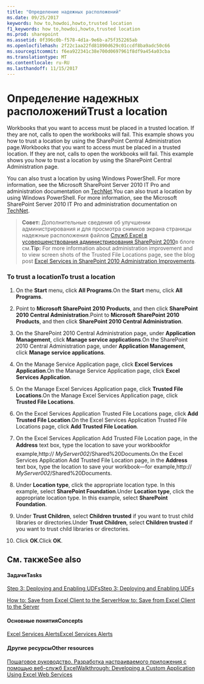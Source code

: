 ```yaml
---
title: "Определение надежных расположений"
ms.date: 09/25/2017
keywords: how to,howdoi,howto,trusted location
f1_keywords: how to,howdoi,howto,trusted location
ms.prod: sharepoint
ms.assetid: 0f396c0b-f578-4d1a-9e6b-a75f352265ab
ms.openlocfilehash: 2f22c1aa22fd81890d629c01ccdf8ba9adc50c66
ms.sourcegitcommit: f6ea922341c38e700d0697961f8df9a454a03cba
ms.translationtype: MT
ms.contentlocale: ru-RU
ms.lasthandoff: 11/15/2017
---
```

# <a name="trust-a-location"></a><span data-ttu-id="eb6a5-103">Определение надежных расположений</span><span class="sxs-lookup"><span data-stu-id="eb6a5-103">Trust a location</span></span>

<span data-ttu-id="eb6a5-p101">Workbooks that you want to access must be placed in a trusted location. If they are not, calls to open the workbooks will fail. This example shows you how to trust a location by using the SharePoint Central Administration page.</span><span class="sxs-lookup"><span data-stu-id="eb6a5-p101">Workbooks that you want to access must be placed in a trusted location. If they are not, calls to open the workbooks will fail. This example shows you how to trust a location by using the SharePoint Central Administration page.</span></span> 
  
    
    

<span data-ttu-id="eb6a5-p102">You can also trust a location by using Windows PowerShell. For more information, see the Microsoft SharePoint Server 2010 IT Pro and administration documentation on  [TechNet](http://technet.microsoft.com/en-us/library/ee428287%28office.14%29.aspx).</span><span class="sxs-lookup"><span data-stu-id="eb6a5-p102">You can also trust a location by using Windows PowerShell. For more information, see the Microsoft SharePoint Server 2010 IT Pro and administration documentation on  [TechNet](http://technet.microsoft.com/en-us/library/ee428287%28office.14%29.aspx).</span></span> 
> <span data-ttu-id="eb6a5-109">**Совет:** Дополнительные сведения об улучшении администрирования и для просмотра снимков экрана страницы надежные расположения файлов [Служб Excel в усовершенствования администрирования SharePoint 2010](http://blogs.msdn.com/excel/archive/2009/11/16/excel-services-in-sharepoint-2010-administration-improvements.aspx)в блоге см.</span><span class="sxs-lookup"><span data-stu-id="eb6a5-109">**Tip:** For more information about administration improvement and to view screen shots of the Trusted File Locations page, see the blog post  [Excel Services in SharePoint 2010 Administration Improvements](http://blogs.msdn.com/excel/archive/2009/11/16/excel-services-in-sharepoint-2010-administration-improvements.aspx).</span></span> 
  
    
    


### <a name="to-trust-a-location"></a><span data-ttu-id="eb6a5-110">To trust a location</span><span class="sxs-lookup"><span data-stu-id="eb6a5-110">To trust a location</span></span>


1. <span data-ttu-id="eb6a5-111">On the **Start** menu, click **All Programs**.</span><span class="sxs-lookup"><span data-stu-id="eb6a5-111">On the **Start** menu, click **All Programs**.</span></span> 
    
  
2. <span data-ttu-id="eb6a5-112">Point to **Microsoft SharePoint 2010 Products**, and then click **SharePoint 2010 Central Administration**.</span><span class="sxs-lookup"><span data-stu-id="eb6a5-112">Point to **Microsoft SharePoint 2010 Products**, and then click **SharePoint 2010 Central Administration**.</span></span> 
    
  
3. <span data-ttu-id="eb6a5-113">On the SharePoint 2010 Central Administration page, under **Application Management**, click **Manage service applications**.</span><span class="sxs-lookup"><span data-stu-id="eb6a5-113">On the SharePoint 2010 Central Administration page, under **Application Management**, click **Manage service applications**.</span></span>
    
  
4. <span data-ttu-id="eb6a5-114">On the Manage Service Application page, click **Excel Services Application**.</span><span class="sxs-lookup"><span data-stu-id="eb6a5-114">On the Manage Service Application page, click **Excel Services Application**.</span></span>
    
  
5. <span data-ttu-id="eb6a5-115">On the Manage Excel Services Application page, click **Trusted File Locations**.</span><span class="sxs-lookup"><span data-stu-id="eb6a5-115">On the Manage Excel Services Application page, click **Trusted File Locations**.</span></span> 
    
  
6. <span data-ttu-id="eb6a5-116">On the Excel Services Application Trusted File Locations page, click **Add Trusted File Location**.</span><span class="sxs-lookup"><span data-stu-id="eb6a5-116">On the Excel Services Application Trusted File Locations page, click **Add Trusted File Location**.</span></span> 
    
  
7. <span data-ttu-id="eb6a5-117">On the Excel Services Application Add Trusted File Location page, in the **Address** text box, type the location to save your workbookfor example,http:// _MyServer002_/Shared%20Documents.</span><span class="sxs-lookup"><span data-stu-id="eb6a5-117">On the Excel Services Application Add Trusted File Location page, in the **Address** text box, type the location to save your workbook—for example,http:// _MyServer002_/Shared%20Documents.</span></span> 
    
  
8. <span data-ttu-id="eb6a5-p103">Under **Location type**, click the appropriate location type. In this example, select **SharePoint Foundation**.</span><span class="sxs-lookup"><span data-stu-id="eb6a5-p103">Under **Location type**, click the appropriate location type. In this example, select **SharePoint Foundation**.</span></span>
    
  
9. <span data-ttu-id="eb6a5-120">Under **Trust Children**, select **Children trusted** if you want to trust child libraries or directories.</span><span class="sxs-lookup"><span data-stu-id="eb6a5-120">Under **Trust Children**, select **Children trusted** if you want to trust child libraries or directories.</span></span>
    
  
10. <span data-ttu-id="eb6a5-121">Click **OK**.</span><span class="sxs-lookup"><span data-stu-id="eb6a5-121">Click **OK**.</span></span>
    
  

## <a name="see-also"></a><span data-ttu-id="eb6a5-122">См. также</span><span class="sxs-lookup"><span data-stu-id="eb6a5-122">See also</span></span>


#### <a name="tasks"></a><span data-ttu-id="eb6a5-123">Задачи</span><span class="sxs-lookup"><span data-stu-id="eb6a5-123">Tasks</span></span>


  
    
    
 [<span data-ttu-id="eb6a5-124">Step 3: Deploying and Enabling UDFs</span><span class="sxs-lookup"><span data-stu-id="eb6a5-124">Step 3: Deploying and Enabling UDFs</span></span>](step-3-deploying-and-enabling-udfs.md)
  
    
    
 [<span data-ttu-id="eb6a5-125">How to: Save from Excel Client to the Server</span><span class="sxs-lookup"><span data-stu-id="eb6a5-125">How to: Save from Excel Client to the Server</span></span>](how-to-save-from-excel-client-to-the-server.md)
#### <a name="concepts"></a><span data-ttu-id="eb6a5-126">Основные понятия</span><span class="sxs-lookup"><span data-stu-id="eb6a5-126">Concepts</span></span>


  
    
    
 [<span data-ttu-id="eb6a5-127">Excel Services Alerts</span><span class="sxs-lookup"><span data-stu-id="eb6a5-127">Excel Services Alerts</span></span>](excel-services-alerts.md)
#### <a name="other-resources"></a><span data-ttu-id="eb6a5-128">Другие ресурсы</span><span class="sxs-lookup"><span data-stu-id="eb6a5-128">Other resources</span></span>


  
    
    
 [<span data-ttu-id="eb6a5-129">Пошаговое руководство. Разработка настраиваемого приложения с помощью веб-служб Excel</span><span class="sxs-lookup"><span data-stu-id="eb6a5-129">Walkthrough: Developing a Custom Application Using Excel Web Services</span></span>](walkthrough-developing-a-custom-application-using-excel-web-services.md)
